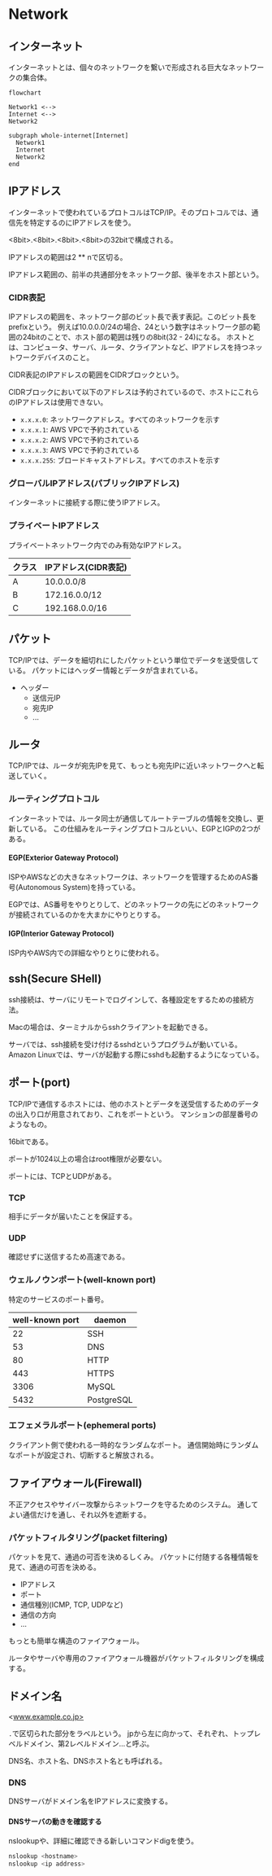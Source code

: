 # Network

## インターネット

インターネットとは、個々のネットワークを繋いで形成される巨大なネットワークの集合体。

```mermaid
flowchart

Network1 <-->
Internet <-->
Network2

subgraph whole-internet[Internet]
  Network1
  Internet
  Network2
end
```

## IPアドレス

インターネットで使われているプロトコルはTCP/IP。そのプロトコルでは、通信先を特定するのにIPアドレスを使う。

<8bit>.<8bit>.<8bit>.<8bit>の32bitで構成される。

IPアドレスの範囲は2 ** nで区切る。

IPアドレス範囲の、前半の共通部分をネットワーク部、後半をホスト部という。

### CIDR表記

IPアドレスの範囲を、ネットワーク部のビット長で表す表記。このビット長をprefixという。
例えば10.0.0.0/24の場合、24という数字はネットワーク部の範囲の24bitのことで、ホスト部の範囲は残りの8bit(32 - 24)になる。
ホストとは、コンピュータ、サーバ、ルータ、クライアントなど、IPアドレスを持つネットワークデバイスのこと。

CIDR表記のIPアドレスの範囲をCIDRブロックという。

CIDRブロックにおいて以下のアドレスは予約されているので、ホストにこれらのIPアドレスは使用できない。

- `x.x.x.0`: ネットワークアドレス。すべてのネットワークを示す
- `x.x.x.1`: AWS VPCで予約されている
- `x.x.x.2`: AWS VPCで予約されている
- `x.x.x.3`: AWS VPCで予約されている
- `x.x.x.255`: ブロードキャストアドレス。すべてのホストを示す

### グローバルIPアドレス(パブリックIPアドレス)

インターネットに接続する際に使うIPアドレス。

### プライベートIPアドレス

プライベートネットワーク内でのみ有効なIPアドレス。

| クラス | IPアドレス(CIDR表記) |
| ------ | -------------------- |
| A      | 10.0.0.0/8           |
| B      | 172.16.0.0/12        |
| C      | 192.168.0.0/16       |

## パケット

TCP/IPでは、データを細切れにしたパケットという単位でデータを送受信している。
パケットにはヘッダー情報とデータが含まれている。

- ヘッダー
  - 送信元IP
  - 宛先IP
  - ...

## ルータ

TCP/IPでは、ルータが宛先IPを見て、もっとも宛先IPに近いネットワークへと転送していく。

### ルーティングプロトコル

インターネットでは、ルータ同士が通信してルートテーブルの情報を交換し、更新している。
この仕組みをルーティングプロトコルといい、EGPとIGPの2つがある。

#### EGP(Exterior Gateway Protocol)

ISPやAWSなどの大きなネットワークは、ネットワークを管理するためのAS番号(Autonomous System)を持っている。

EGPでは、AS番号をやりとりして、どのネットワークの先にどのネットワークが接続されているのかを大まかにやりとりする。

#### IGP(Interior Gateway Protocol)

ISP内やAWS内での詳細なやりとりに使われる。

## ssh(Secure SHell)

ssh接続は、サーバにリモートでログインして、各種設定をするための接続方法。

Macの場合は、ターミナルからsshクライアントを起動できる。

サーバでは、ssh接続を受け付けるsshdというプログラムが動いている。
Amazon Linuxでは、サーバが起動する際にsshdも起動するようになっている。

## ポート(port)

TCP/IPで通信するホストには、他のホストとデータを送受信するためのデータの出入り口が用意されており、これをポートという。
マンションの部屋番号のようなもの。

16bitである。

ポートが1024以上の場合はroot権限が必要ない。

ポートには、TCPとUDPがある。

### TCP

相手にデータが届いたことを保証する。

### UDP

確認せずに送信するため高速である。

### ウェルノウンポート(well-known port)

特定のサービスのポート番号。

| well-known port | daemon     |
| --------------- | ---------- |
| 22              | SSH        |
| 53              | DNS        |
| 80              | HTTP       |
| 443             | HTTPS      |
| 3306            | MySQL      |
| 5432            | PostgreSQL |

### エフェメラルポート(ephemeral ports)

クライアント側で使われる一時的なランダムなポート。
通信開始時にランダムなポートが設定され、切断すると解放される。

## ファイアウォール(Firewall)

不正アクセスやサイバー攻撃からネットワークを守るためのシステム。
通してよい通信だけを通し、それ以外を遮断する。

### パケットフィルタリング(packet filtering)

パケットを見て、通過の可否を決めるしくみ。
パケットに付随する各種情報を見て、通過の可否を決める。

- IPアドレス
- ポート
- 通信種別(ICMP, TCP, UDPなど)
- 通信の方向
- ...

もっとも簡単な構造のファイアウォール。

ルータやサーバや専用のファイアウォール機器がパケットフィルタリングを構成する。

## ドメイン名

<www.example.co.jp>

`.`で区切られた部分をラベルという。
jpから左に向かって、それぞれ、トップレベルドメイン、第2レベルドメイン...と呼ぶ。

DNS名、ホスト名、DNSホスト名とも呼ばれる。

### DNS

DNSサーバがドメイン名をIPアドレスに変換する。

#### DNSサーバの動きを確認する

nslookupや、詳細に確認できる新しいコマンドdigを使う。

```sh
nslookup <hostname>
nslookup <ip address>
```
